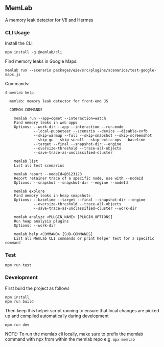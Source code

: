 ## MemLab

A memory leak detector for V8 and Hermes

### CLI Usage

Install the CLI

```
npm install -g @memlab/cli
```

Find memory leaks in Google Maps:

```
memlab run --scenario packages/e2e/src/plugins/scenarios/test-google-maps.js
```

Commands:
```
$ memlab help

  memlab: memory leak detector for front-end JS

  COMMON COMMANDS

    memlab run --app=comet --interaction=watch
    Find memory leaks in web apps
    Options: --work-dir --app --interaction --run-mode
             --local-puppeteer --scenario --device --disable-xvfb
             --skip-warmup --full --skip-snapshot --skip-screenshot
             --skip-gc --skip-scroll --skip-extra-ops --baseline
             --target --final --snapshot-dir --engine
             --oversize-threshold --trace-all-objects
             --save-trace-as-unclassified-cluster

    memlab list
    List all test scenarios

    memlab report --nodeId=@3123123
    Report retainer trace of a specific node, use with --nodeId
    Options: --snapshot --snapshot-dir --engine --nodeId

    memlab explore
    Find memory leaks in heap snapshots
    Options: --baseline --target --final --snapshot-dir --engine
             --oversize-threshold --trace-all-objects
             --save-trace-as-unclassified-cluster --work-dir

    memlab analyze <PLUGIN_NAME> [PLUGIN_OPTIONS]
    Run heap analysis plugins
    Options: --work-dir

    memlab help <COMMAND> [SUB-COMMANDS]
    List all MemLab CLI commands or print helper text for a specific command
```


### Test
```
npm run test
```

### Development

First build the project as follows

```
npm install
npm run build
```

Then keep this helper script running to ensure that local changes are picked up 
and compiled automatically during development

```
npm run dev
```

NOTE: To run the memlab cli locally, make sure to prefix the memlab command with
npx from within the memlab repo e.g. `npx memlab`

